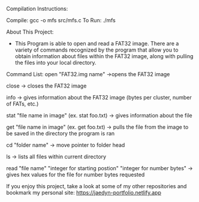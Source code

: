 Compilation Instructions:

Compile: gcc -o mfs src/mfs.c
To Run: ./mfs

About This Project:
- This Program is able to open and read a FAT32 image. There are a variety of commands recognized by the program that allow you to obtain information about files within the FAT32 image, along with pulling the files into your local directory. 

Command List:
open "FAT32.img name" ->opens the FAT32 image

close -> closes the FAT32 image

info -> gives information about the FAT32 image (bytes per cluster, number of FATs, etc.)

stat "file name in image" (ex. stat foo.txt) -> gives information about the file 

get "file name in image" (ex. get foo.txt) -> pulls the file from the image to be saved in the directory the program is ran

cd "folder name" -> move pointer to folder head

ls -> lists all files within current directory

read "file name" "integer for starting postion" "integer for number bytes" -> gives hex values for the file for number bytes requested

If you enjoy this project, take a look at some of my other repositories and bookmark my personal site: https://jaedyn-portfolio.netlify.app



